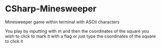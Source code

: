 # CSharp-Minesweeper

Minesweeper game within terminal with ASCII characters

You play by inputting with m and then the coordinates of the square you wish to click to mark it with a flag or just type the coordinates of the square to click it